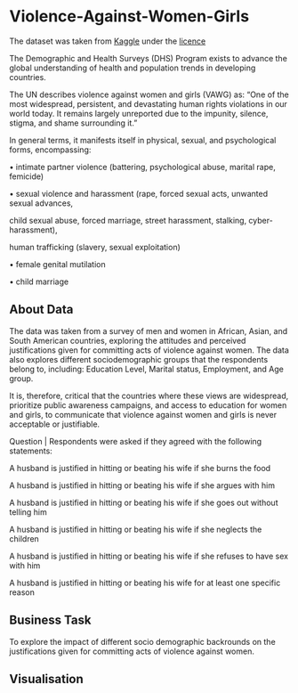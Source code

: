 # Violence-Against-Women-Girls

The dataset was taken from <a href="https://www.kaggle.com/code/takkimsncn/violenceagainstwomenandgirls">Kaggle</a>  under the <a href="https://creativecommons.org/publicdomain/zero/1.0/">licence</a>

The Demographic and Health Surveys (DHS) Program exists to advance the global
understanding of health and population trends in developing countries.

The UN describes violence against women and girls (VAWG) as: “One of the most widespread,
persistent, and devastating human rights violations in our world today. It remains largely
unreported due to the impunity, silence, stigma, and shame surrounding it.”

In general terms, it manifests itself in physical, sexual, and psychological forms, encompassing:
<p>• intimate partner violence (battering, psychological abuse, marital rape, femicide)</p>
<p>• sexual violence and harassment (rape, forced sexual acts, unwanted sexual advances,</p>
child sexual abuse, forced marriage, street harassment, stalking, cyber-harassment),</p>
human trafficking (slavery, sexual exploitation)
<p>• female genital mutilation</p>
<p>• child marriage</p>

<h2>About Data</h2>

The data was taken from a survey of men and women in African, Asian, and South American countries, exploring the attitudes and perceived justifications given for committing acts of violence against women. The data also explores different sociodemographic groups that the respondents belong to, including: Education Level, Marital status, Employment, and Age group.

It is, therefore, critical that the countries where these views are widespread, prioritize public
awareness campaigns, and access to education for women and girls, to communicate that
violence against women and girls is never acceptable or justifiable.

Question | Respondents were asked if they agreed with the following statements:

<p>A husband is justified in hitting or beating his wife if she burns the food</p>
<p>A husband is justified in hitting or beating his wife if she argues with him</p>
<p>A husband is justified in hitting or beating his wife if she goes out without telling him</p>
<p>A husband is justified in hitting or beating his wife if she neglects the children</p>
<p>A husband is justified in hitting or beating his wife if she refuses to have sex with him</p>
<p>A husband is justified in hitting or beating his wife for at least one specific reason</p>


<h2>Business Task</h2>
To explore the impact of different socio demographic backrounds on the justifications given for committing acts of violence against women.

<h2>Visualisation</h2>
